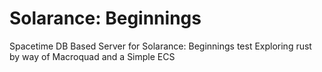 # Solarance: Beginnings

Spacetime DB Based Server for Solarance: Beginnings test
Exploring rust by way of Macroquad and a Simple ECS
